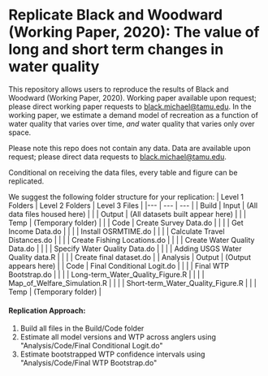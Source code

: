 # Replicate Black and Woodward (Working Paper, 2020): The value of long and short term changes in water quality

This repository allows users to reproduce the results of Black and Woodward (Working Paper, 2020). Working paper available upon request; please direct working paper requests to [black.michael@tamu.edu](mailto:black.michael@tamu.edu). In the working paper, we estimate a demand model of recreation as a function of water quality that varies over time, *and* water quality that varies only over space.

Please note this repo does not contain any data. Data are available upon request; please direct data requests to [black.michael@tamu.edu](mailto:black.michael@tamu.edu).

Conditional on receiving the data files, every table and figure can be replicated.

We suggest the following folder structure for your replication:
| Level 1 Folders | Level 2 Folders | Level 3 Files |
|--- | --- | --- | 
| Build | Input | (All data files housed here) |
|  | Output | (All datasets built appear here) |
|  | Temp | (Temporary folder) |
|  | Code | Create Survey Data.do |
|  | | Get Income Data.do | 
|  | | Install OSRMTIME.do |
|  | | Calculate Travel Distances.do |
|  | | Create Fishing Locations.do |
|  | | Create Water Quality Data.do |
|  | | Specify Water Quality Data.do |
|  | | Adding USGS Water Quality data.R |
|  | | Create final dataset.do |
| Analysis | Output | (Output appears here)
|  | Code | Final Conditional Logit.do |
|  | | Final WTP Bootstrap.do |
|  | | Long-term_Water_Quality_Figure.R |
|  | | Map_of_Welfare_Simulation.R |
|  | | Short-term_Water_Quality_Figure.R |
|  | Temp | (Temporary folder) |

#### Replication Approach:
1. Build all files in the Build/Code folder
2. Estimate all model versions and WTP across anglers using "Analysis/Code/Final Conditional Logit.do"
3. Estimate bootstrapped WTP confidence intervals using "Analysis/Code/Final WTP Bootstrap.do"